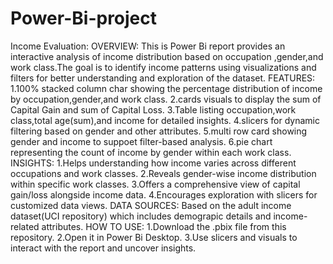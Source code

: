 # Power-Bi-project
Income Evaluation:
OVERVIEW:
This is Power Bi report provides an interactive analysis of income distribution based on occupation ,gender,and work class.The goal is to identify income patterns using visualizations and filters for better understanding and exploration of the dataset.
FEATURES:
1.100% stacked column char showing the percentage distribution of income by occupation,gender,and work class.
2.cards visuals to display the sum of Capital Gain and sum of Capital Loss.
3.Table listing occupation,work class,total age(sum),and income for detailed insights.
4.slicers for dynamic filtering based on gender and other attributes.
5.multi row card showing gender and income to suppoet filter-based analysis.
6.pie chart representing the count of income by gender within each work class.
INSIGHTS:
1.Helps understanding how income varies across different occupations and work classes.
2.Reveals gender-wise income distribution within specific work classes.
3.Offers a comprehensive view of capital gain/loss alongside income data.
4.Encourages exploration with slicers for customized data views.
DATA SOURCES:
Based on the adult income dataset(UCI repository) which includes demograpic details and income-related attributes.
HOW TO USE:
1.Download the .pbix file from this repository.
2.Open it in Power Bi Desktop.
3.Use slicers and visuals to interact with the report and uncover insights.
